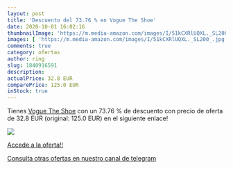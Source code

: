 ```yaml
---
layout: post
title: 'Descuento del 73.76 % en Vogue The Shoe'
date: 2020-10-01 16:02:16
thumbnailImage: 'https://m.media-amazon.com/images/I/51kCXRlUQXL._SL200_.jpg'
images: [ 'https://m.media-amazon.com/images/I/51kCXRlUQXL._SL200_.jpg' ]
comments: true
category: ofertas
author: ring
slug: 1840916591
description:
actualPrice: 32.8 EUR
comparePrice: 125.0 EUR
inStock: true
---
```


Tienes [Vogue The Shoe](https://www.amazon.es/dp/1840916591/?tag=redken-21) con un 73.76 % de descuento con precio de oferta de 32.8 EUR (original: 125.0 EUR) en el siguiente enlace!

[![](https://m.media-amazon.com/images/I/51kCXRlUQXL._SL200_.jpg)](https://www.amazon.es/dp/1840916591/?tag=redken-21)

[Accede a la oferta!!](https://www.amazon.es/dp/1840916591/?tag=redken-21)

[Consulta otras ofertas en nuestro canal de telegram](https://t.me/s/ofertas25)
